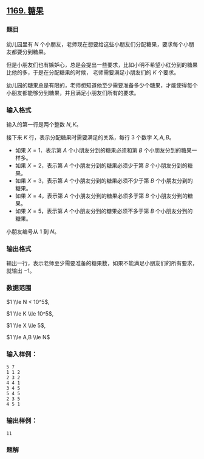 ## [1169\. 糖果](https://www.acwing.com/problem/content/1171/)

### 题目

幼儿园里有 $N$ 个小朋友，老师现在想要给这些小朋友们分配糖果，要求每个小朋友都要分到糖果。

但是小朋友们也有嫉妒心，总是会提出一些要求，比如小明不希望小红分到的糖果比他的多，于是在分配糖果的时候， 老师需要满足小朋友们的 $K$ 个要求。

幼儿园的糖果总是有限的，老师想知道他至少需要准备多少个糖果，才能使得每个小朋友都能够分到糖果，并且满足小朋友们所有的要求。

### 输入格式

输入的第一行是两个整数 $N,K$。

接下来 $K$ 行，表示分配糖果时需要满足的关系，每行 $3$ 个数字 $X,A,B$。

- 如果 $X = 1$．表示第 $A$ 个小朋友分到的糖果必须和第 $B$ 个小朋友分到的糖果一样多。
- 如果 $X = 2$，表示第 $A$ 个小朋友分到的糖果必须少于第 $B$ 个小朋友分到的糖果。
- 如果 $X = 3$，表示第 $A$ 个小朋友分到的糖果必须不少于第 $B$ 个小朋友分到的糖果。
- 如果 $X = 4$，表示第 $A$ 个小朋友分到的糖果必须多于第 $B$ 个小朋友分到的糖果。
- 如果 $X = 5$，表示第 $A$ 个小朋友分到的糖果必须不多于第 $B$ 个小朋友分到的糖果。

小朋友编号从 $1$ 到 $N$。

### 输出格式

输出一行，表示老师至少需要准备的糖果数，如果不能满足小朋友们的所有要求，就输出 $-1$。

### 数据范围

$1 \\le N < 10^5$,

$1 \\le K \\le 10^5$,

$1 \\le X \\le 5$,

$1 \\le A,B \\le N$

### 输入样例：

```
5 7
1 1 2
2 3 2
4 4 1
3 4 5
5 4 5
2 3 5
4 5 1
```

### 输出样例：

```
11
```

### 题解

